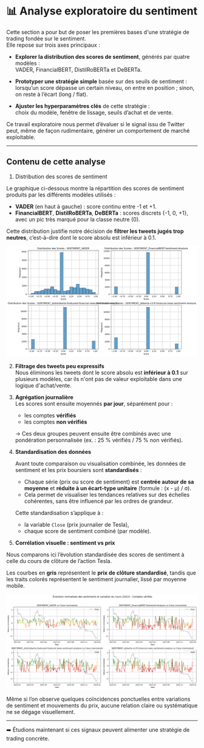 # 📊 Analyse exploratoire du sentiment

Cette section a pour but de poser les premières bases d'une stratégie de trading fondée sur le sentiment.  
Elle repose sur trois axes principaux :

- **Explorer la distribution des scores de sentiment**, générés par quatre modèles :  
  VADER, FinancialBERT, DistilRoBERTa et DeBERTa.

- **Prototyper une stratégie simple** basée sur des seuils de sentiment :  
  lorsqu’un score dépasse un certain niveau, on entre en position ; sinon, on reste à l’écart (long / flat).

- **Ajuster les hyperparamètres clés** de cette stratégie :  
  choix du modèle, fenêtre de lissage, seuils d’achat et de vente.

Ce travail exploratoire nous permet d’évaluer si le signal issu de Twitter peut, même de façon rudimentaire, générer un comportement de marché exploitable.


---

## Contenu de cette analyse

1. Distribution des scores de sentiment

Le graphique ci-dessous montre la répartition des scores de sentiment produits par les différents modèles utilisés :

- **VADER** (en haut à gauche) : score continu entre -1 et +1.
- **FinancialBERT**, **DistilRoBERTa**, **DeBERTa** : scores discrets {-1, 0, +1}, avec un pic très marqué pour la classe neutre (0).

Cette distribution justifie notre décision de **filtrer les tweets jugés trop neutres**, c’est-à-dire dont le score absolu est inférieur à 0.1.

![Distribution sentiment](Distrib_sentiment.png)


2. **Filtrage des tweets peu expressifs**  
   Nous éliminons les tweets dont le score absolu est **inférieur à 0.1** sur plusieurs modèles, car ils n'ont pas de valeur exploitable dans une logique d'achat/vente.

3. **Agrégation journalière**  
   Les scores sont ensuite moyennés **par jour**, séparément pour :
   - les comptes **vérifiés**
   - les comptes **non vérifiés**

   → Ces deux groupes peuvent ensuite être combinés avec une pondération personnalisée (ex. : 25 % vérifiés / 75 % non vérifiés).

4. **Standardisation des données**

    Avant toute comparaison ou visualisation combinée, les données de sentiment et les prix boursiers sont **standardisés** :

    - Chaque série (prix ou score de sentiment) est **centrée autour de sa moyenne** et **réduite à un écart-type unitaire** (formule : (x - μ) / σ).
    - Cela permet de visualiser les tendances relatives sur des échelles cohérentes, sans être influencé par les ordres de grandeur.

    Cette standardisation s’applique à :
    - la variable `Close` (prix journalier de Tesla),
    - chaque score de sentiment combiné (par modèle).

5. **Corrélation visuelle : sentiment vs prix**

Nous comparons ici l’évolution standardisée des scores de sentiment à celle du cours de clôture de l’action Tesla.

Les courbes en **gris** représentent le **prix de clôture standardisé**, tandis que les traits colorés représentent le sentiment journalier, lissé par moyenne mobile.

![Evol cour sentiment](Evol_cour_sentiment.png)


Même si l’on observe quelques coïncidences ponctuelles entre variations de sentiment et mouvements du prix, aucune relation claire ou systématique ne se dégage visuellement.

---

➡️ Étudions maintenant si ces signaux peuvent alimenter une stratégie de trading concrète.
